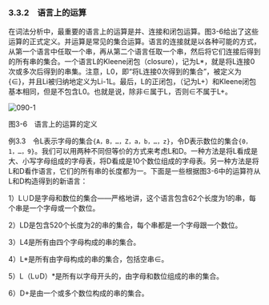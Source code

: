 ### 3.3.2　语言上的运算

在词法分析中，最重要的语言上的运算是并、连接和闭包运算。图3-6给出了这些运算的正式定义。并运算是常见的集合运算。语言的连接就是以各种可能的方式，从第一个语言中任取一个串，再从第二个语言任取一个串，然后将它们连接后得到的所有串的集合。一个语言L的Kleene闭包（closure），记为L*，就是将L连接0次或多次后得到的串集。注意，L0，即“将L连接0次得到的集合”，被定义为{∈}，并且Li被归纳地定义为Li-1L。最后，L的正闭包，（记为L+）和Kleene闭包基本相同，但是不包含L0。也就是说，除非∈属于L，否则∈不属于L+。

![090-1](../Images/image04056.jpeg)

图3-6　语言上的运算的定义

例3.3　令L表示字母的集合`{A，B，…，Z，a，b，…，z}`，令D表示数位的集合`{0，1，…，9}`。我们可以用两种不同但等价的方式来考虑L和D。一种方法是将L看成是大、小写字母组成的字母表，将D看成是10个数位组成的字母表。另一种方法是将L和D看作语言，它们的所有串的长度都为一。下面是一些根据图3-6中的运算符从L和D构造得到的新语言：

1）L∪D是字母和数位的集合——严格地讲，这个语言包含62个长度为1的串，每个串是一个字母或一个数位。

2）LD是包含520个长度为2的串的集合，每个串都是一个字母跟一个数位。

3）L4是所有由四个字母构成的串的集合。

4）L*是所有由字母构成的串的集合，包括空串∈。

5）L（L∪D）*是所有以字母开头的，由字母和数位组成的串的集合。

6）D+是由一个或多个数位构成的串的集合。